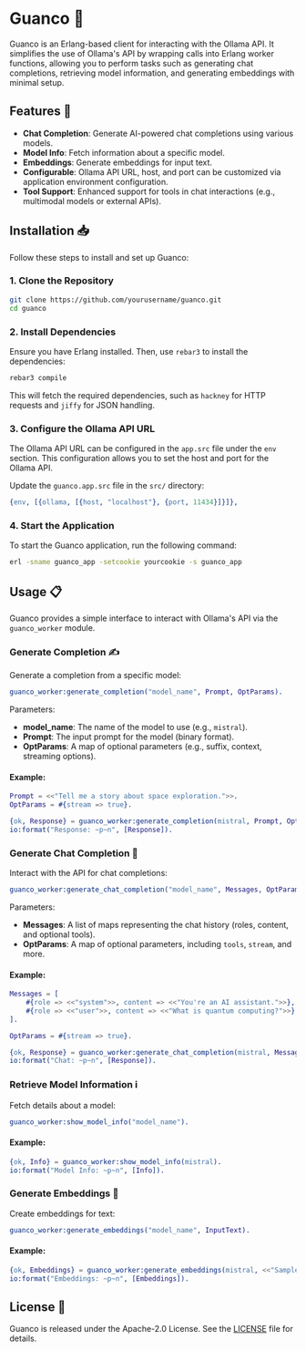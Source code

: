 # Guanco 🦙

Guanco is an Erlang-based client for interacting with the Ollama API. It simplifies the use of Ollama's API by wrapping calls into Erlang worker functions, allowing you to perform tasks such as generating chat completions, retrieving model information, and generating embeddings with minimal setup.

## Features 🚀

- **Chat Completion**: Generate AI-powered chat completions using various models.
- **Model Info**: Fetch information about a specific model.
- **Embeddings**: Generate embeddings for input text.
- **Configurable**: Ollama API URL, host, and port can be customized via application environment configuration.
- **Tool Support**: Enhanced support for tools in chat interactions (e.g., multimodal models or external APIs).

## Installation 📥

Follow these steps to install and set up Guanco:

### 1. Clone the Repository

```bash
git clone https://github.com/yourusername/guanco.git
cd guanco
```

### 2. Install Dependencies

Ensure you have Erlang installed. Then, use `rebar3` to install the dependencies:

```bash
rebar3 compile
```

This will fetch the required dependencies, such as `hackney` for HTTP requests and `jiffy` for JSON handling.

### 3. Configure the Ollama API URL

The Ollama API URL can be configured in the `app.src` file under the `env` section. This configuration allows you to set the host and port for the Ollama API.

Update the `guanco.app.src` file in the `src/` directory:

```erlang
{env, [{ollama, [{host, "localhost"}, {port, 11434}]}]},
```

### 4. Start the Application

To start the Guanco application, run the following command:

```bash
erl -sname guanco_app -setcookie yourcookie -s guanco_app
```

## Usage 📋

Guanco provides a simple interface to interact with Ollama's API via the `guanco_worker` module.

### Generate Completion ✍️

Generate a completion from a specific model:

```erlang
guanco_worker:generate_completion("model_name", Prompt, OptParams).
```

Parameters:
- **model_name**: The name of the model to use (e.g., `mistral`).
- **Prompt**: The input prompt for the model (binary format).
- **OptParams**: A map of optional parameters (e.g., suffix, context, streaming options).

#### Example:

```erlang
Prompt = <<"Tell me a story about space exploration.">>.
OptParams = #{stream => true}.

{ok, Response} = guanco_worker:generate_completion(mistral, Prompt, OptParams).
io:format("Response: ~p~n", [Response]).
```

### Generate Chat Completion 💬

Interact with the API for chat completions:

```erlang
guanco_worker:generate_chat_completion("model_name", Messages, OptParams).
```

Parameters:
- **Messages**: A list of maps representing the chat history (roles, content, and optional tools).
- **OptParams**: A map of optional parameters, including `tools`, `stream`, and more.

#### Example:

```erlang
Messages = [
    #{role => <<"system">>, content => <<"You're an AI assistant.">>},
    #{role => <<"user">>, content => <<"What is quantum computing?">>}
].

OptParams = #{stream => true}.

{ok, Response} = guanco_worker:generate_chat_completion(mistral, Messages, OptParams).
io:format("Chat: ~p~n", [Response]).
```

### Retrieve Model Information ℹ️

Fetch details about a model:

```erlang
guanco_worker:show_model_info("model_name").
```

#### Example:

```erlang
{ok, Info} = guanco_worker:show_model_info(mistral).
io:format("Model Info: ~p~n", [Info]).
```

### Generate Embeddings 🧠

Create embeddings for text:

```erlang
guanco_worker:generate_embeddings("model_name", InputText).
```

#### Example:

```erlang
{ok, Embeddings} = guanco_worker:generate_embeddings(mistral, <<"Sample text">>).
io:format("Embeddings: ~p~n", [Embeddings]).
```

## License 📜

Guanco is released under the Apache-2.0 License. See the [LICENSE](LICENSE) file for details.
